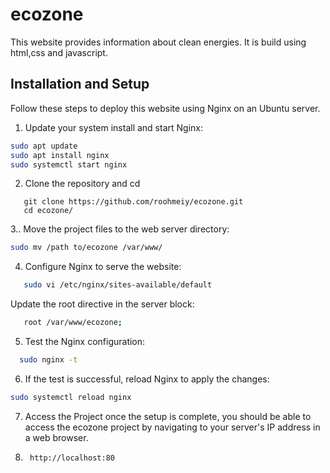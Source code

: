 # ecozone
This website provides information about clean energies. It is build using html,css and javascript.

## Installation and Setup

Follow these steps to deploy this website using Nginx on an Ubuntu server.
1.  Update your system install and start Nginx:
   ```bash
   sudo apt update
   sudo apt install nginx
  sudo systemctl start nginx
```
2. Clone the repository and cd 
```
   git clone https://github.com/roohmeiy/ecozone.git
   cd ecozone/
```
3.. Move the project files to the web server directory:
```bash
sudo mv /path to/ecozone /var/www/
```

4. Configure Nginx to serve the website:
```bash
   sudo vi /etc/nginx/sites-available/default
```
   Update the root directive in the server block:
```bash
   root /var/www/ecozone;
```

5. Test the Nginx configuration:
```bash
  sudo nginx -t
  ```

6. If the test is successful, reload Nginx to apply the changes:
  ```bash
sudo systemctl reload nginx
```
7. Access the Project once the setup is complete, you should be able to access the ecozone project by navigating to your server's IP address in a web browser.
8.  ```bash
     http://localhost:80
```
